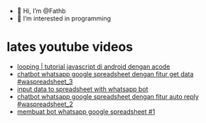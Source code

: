 - 👋 Hi, I’m @Fathb
- 👀 I’m interested in programming

# lates youtube videos
<!-- YOUTUBE:START -->
- [looping | tutorial javascript di android dengan acode](https://www.youtube.com/watch?v=7vlGcCRVqGM)
- [chatbot whatsapp google spreadsheet dengan fitur get data #waspreadsheet_3](https://www.youtube.com/watch?v=3CyTAIvr354)
- [input data to spreadsheet with whatsapp bot](https://www.youtube.com/watch?v=1oBsbBB7LJ4)
- [chatbot whatsapp google spreadsheet dengan fitur auto reply #waspreadsheet_2](https://www.youtube.com/watch?v=vZsK3uJJaeA)
- [membuat bot whatsapp google spreadsheet #1](https://www.youtube.com/watch?v=xIn9IBd-2c4)
<!-- YOUTUBE:END -->

<!---
Fathb/Fathb is a ✨ special ✨ repository because its `README.md` (this file) appears on your GitHub profile.
You can click the Preview link to take a look at your changes.
--->
